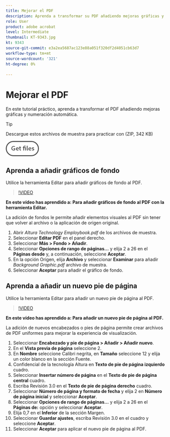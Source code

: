 ```yaml
---
title: Mejorar el PDF
description: Aprenda a transformar su PDF añadiendo mejoras gráficas y numeración automática
role: User
product: adobe acrobat
level: Intermediate
thumbnail: KT-9343.jpg
kt: 9343
source-git-commit: e3a2ea5687ac123e88a051f320df2d4051cb63d7
workflow-type: tm+mt
source-wordcount: '321'
ht-degree: 0%

---
```


# Mejorar el PDF

En este tutorial práctico, aprenda a transformar el PDF añadiendo mejoras gráficas y numeración automática.

>[!TIP]
>
>Descargue estos archivos de muestra para practicar con (ZIP, 342 KB)

[![Obtener archivos](../assets/Getfiles.png)](../assets/Enhance.zip)

## Aprenda a añadir gráficos de fondo

Utilice la herramienta Editar para añadir gráficos de fondo al PDF.

>[!VIDEO](https://video.tv.adobe.com/v/338746?hidetitle=true)

**En este vídeo has aprendido a: Para añadir gráficos de fondo al PDF con la herramienta Editar.**

La adición de fondos le permite añadir elementos visuales al PDF sin tener que volver al archivo o la aplicación de origen original.

1. Abrir *Altura Technology Employbook.pdf* de los archivos de muestra.
1. Seleccionar **Editar PDF** en el panel derecho.
1. Seleccionar **Más > Fondo > Añadir**.
1. Seleccionar **Opciones de rango de páginas...** y elija 2 a 26 en el **Páginas desde** y, a continuación, seleccione **Aceptar**.
1. En la opción Origen, elija **Archivo** y seleccionar **Examinar** para añadir *Background Graphic.pdf* archivo de muestra.
1. Seleccionar **Aceptar** para añadir el gráfico de fondo.

## Aprenda a añadir un nuevo pie de página

Utilice la herramienta Editar para añadir un nuevo pie de página al PDF.

>[!VIDEO](https://video.tv.adobe.com/v/338745?hidetitle=true)

**En este vídeo has aprendido a: Para añadir un nuevo pie de página al PDF.**

La adición de nuevos encabezados o pies de página permite crear archivos de PDF uniformes para mejorar la experiencia de visualización.

1. Seleccionar **Encabezado y pie de página > Añadir > Añadir nuevo**.
1. En el **Vista previa de página** seleccione 2.
1. En **Nombre** seleccione Calibri negrita, en **Tamaño** seleccione 12 y elija un color blanco en la sección Fuente.
1. Confidencial de la tecnología Altura en **Texto de pie de página izquierdo** cuadro.
1. Seleccionar **Insertar número de página** en el **Texto de pie de página central** cuadro.
1. Escriba Revisión 3.0 en el **Texto de pie de página derecho** cuadro.
1. Seleccionar **Número de página y formato de fecha** y elija 2 en **Número de página inicial** y seleccionar **Aceptar**.
1. Seleccionar **Opciones de rango de páginas...** y elija 2 a 26 en el **Páginas de:** opción y seleccionar **Aceptar**.
1. Elija 0,7 en el **Inferior** de la sección Margen.
1. Seleccionar **Guardar ajustes**, escriba Revisión 3.0 en el cuadro y seleccione **Aceptar**.
1. Seleccionar **Aceptar** para aplicar el nuevo pie de página al PDF.


